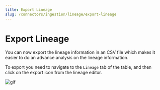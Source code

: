 ```yaml
---
title: Export Lineage
slug: /connectors/ingestion/lineage/export-lineage
---
```


# Export Lineage

You can now export the lineage information in an CSV file which makes it easier to do an advance analysis on the lineage information.

To export you need to navigate to the `Lineage` tab of the table, and then click on the export icon from the lineage editor.

![gif](/images/v1.8/features/ingestion/lineage/export-lineage.gif)
